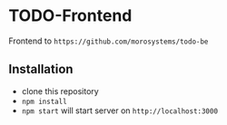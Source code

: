 # TODO-Frontend

Frontend to `https://github.com/morosystems/todo-be`

## Installation

- clone this repository
- `npm install`
- `npm start` will start server on `http://localhost:3000`
